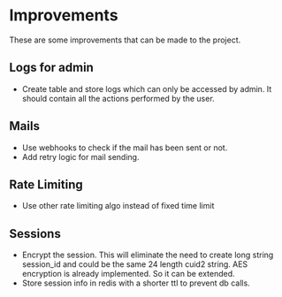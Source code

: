 # Improvements

These are some improvements that can be made to the project.

## Logs for admin

- Create table and store logs which can only be accessed by admin. It should contain all the actions performed by the user.

## Mails
- Use webhooks to check if the mail has been sent or not.
- Add retry logic for mail sending.
  

## Rate Limiting
- Use other rate limiting algo instead of fixed time limit

## Sessions

- Encrypt the session. This will eliminate the need to create long string session_id and could be the same 24 length cuid2 string. AES encryption is already implemented. So it can be extended.
- Store session info in redis with a shorter ttl to prevent db calls.
